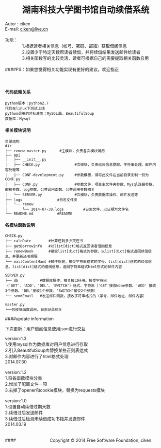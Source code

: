 　　湖南科技大学图书馆自动续借系统
==============================================================
Autor : ciken  <br />
E-mail: ciken@live.cn  <br />
  <br />
功能：  <br />
　　　　1.根据读者相关信息（帐号、密码、邮箱）获取借阅信息  <br />
　　　　2.设置少于特定天数帮读者续借，并将续借结果发送邮件给读者  <br />
　　　　3.相关函数写的比较灵活，读者可根据自己的需要提取相关函数自用  <br />
  <br />
####PS：如果您觉得相关功能实现有更好的建议，欢迎指正<br />
<br />
<br />
#### 代码依赖关系
	python版本：python2.7
	代码在linux下测试上线
	python调用的非标准库：MySQLdb、BeautifulSoup
	数据库：Mysql


#### 相关模块说明
	目录结构
	dir
	├── renew_master.py 	 #主模块，负责各次模块调用
	├── api
	│   ├── __init__.py
	│   ├── CHECK.py 			    #次模块，负责借阅信息提取、字符串处理、邮件内容处理等
	│   ├── CONF-development.py 	#参数模板，请将此文件在当前目录复制一份为CONF.py
	│   ├── CONF.py 				#参数文件，项目主文件夹参数、Mysql连接参数、邮箱参数、log参数、公共调用函数、公共调用参数相关
	│   └── SERVER.py 				#次模块，负责数据库操作、邮件发送等
	├── logs				#日志文件夹
	│   └── renew
	│       └── 2014-07-30.logs 		#日志文件，以日期为文件名
	└── README.md 			#README



#### 各模块函数说明
	CHECK.py
	├── calcDate		#计算还剩多少天还书
	├──	getBorrowInfo 	#以list[dict]格式返回读者借阅信息
	├──	renewBook		#接受list[dict]格式的参数，以list[dict]格式返回续借信息，并更新还书期限
	└──	mailContentHand #邮件处理，接受字符串格式的学号、list[dict]格式的续借信息、list[dict]格式的借阅信息，返回字符串格式html形式的邮件内容

	SERVER.py
	├──	db			#数据库操作，相关接口待用。接受字符串（'GET'、'ADD'、'DEL'、'SWITCH'）格式、字符串（'GET'接收None参数、'ADD' 接收3个参数、'DEL'接收1个参数、'SWITCH'接受2个参数）
	└──	sendEmail	#发送邮件函数，接收字符串格式的（学号、邮件地址、邮件内容）

	master.py
	└──各模块函数调用、日志记录相关



####update information

下次更新：用户借阅信息使用json进行交互

version:1.3 <br />
1.使用mysql作为数据库对用户信息进行存取 <br />
2.引入BeautifulSoup库替换某些正则表达式 <br />
3.对邮件内容进行了html格式处理 <br />
2014.07.30 <br />
 <br />
version:1.2  <br />
1.将各函数模块分类  <br />
2.增加了配置文件一项  <br />
3.去掉了opener和cookie模块，替换为requests模块 <br />
 <br />
version:1.0 <br />
1.设置自动续借过期天数 <br />
2.续借过后发送邮件 <br />
3.续借过后检测未续借成功书籍并发送邮件 <br />
2014.03.19 <br />
<br /><br />
####　　　　　　　　Copyright © 2014 Free Software Foundation, ciken
